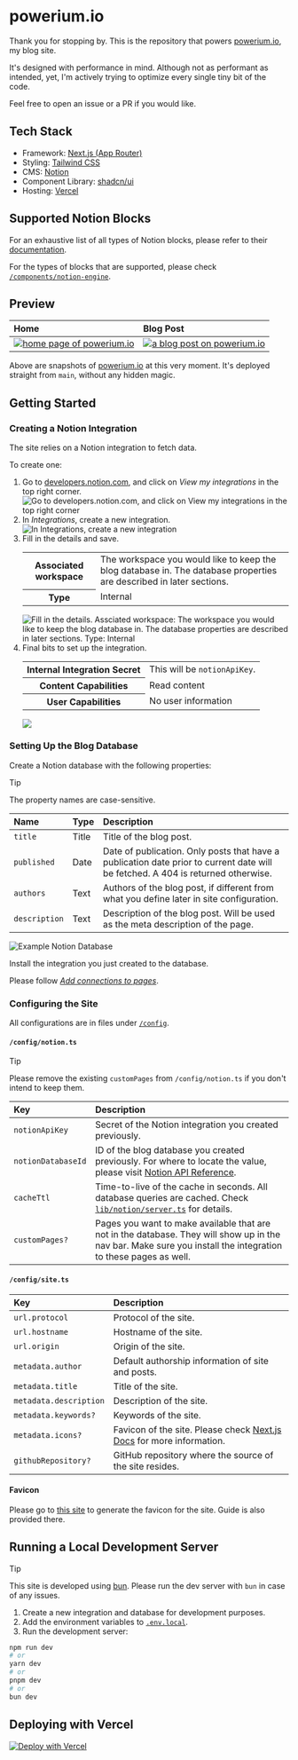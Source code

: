 <!-- markdownlint-disable MD033 -->

# powerium.io

Thank you for stopping by. This is the repository that powers
[powerium.io](https://www.powerium.io), my blog site.

It's designed with performance in mind. Although not as performant as intended,
yet, I'm actively trying to optimize every single tiny bit of the code.

Feel free to open an issue or a PR if you would like.

## Tech Stack

- Framework: [Next.js (App Router)](https://nextjs.org)
- Styling: [Tailwind CSS](https://tailwindcss.com)
- CMS: [Notion](https://www.notion.so)
- Component Library: [shadcn/ui](https://ui.shadcn.com)
- Hosting: [Vercel](https://vercel.com/)

## Supported Notion Blocks

For an exhaustive list of all types of Notion blocks, please refer to their
[documentation](https://developers.notion.com/reference/block).

For the types of blocks that are supported, please check
[`/components/notion-engine`](./components/notion-engine/).

## Preview

| Home                                                                                                       | Blog Post                                                                                                                                                                                                                                                                                                         |
| :--------------------------------------------------------------------------------------------------------- | :---------------------------------------------------------------------------------------------------------------------------------------------------------------------------------------------------------------------------------------------------------------------------------------------------------------- |
| [![home page of powerium.io](https://image.thum.io/get/https://www.powerium.io/)](https://www.powerium.io) | [![a blog post on powerium.io](https://image.thum.io/get/https://www.powerium.io/blog/2024/02/01/decoding-conditionals-a-dive-into-if-else-switch-case-lookup-tables-and-interfaces)](https://www.powerium.io/blog/2024/02/01/decoding-conditionals-a-dive-into-if-else-switch-case-lookup-tables-and-interfaces) |

Above are snapshots of [powerium.io](https://www.powerium.io) at this very
moment. It's deployed straight from `main`, without any hidden magic.

## Getting Started

### Creating a Notion Integration

The site relies on a Notion integration to fetch data.

To create one:

<ol>
  <li>
    Go to <a href='https://developers.notion.com'>developers.notion.com</a>, and click on <i>View my integrations</i> in the top right corner.
    <img src='./README/assets/create-notion-integration-1.png' alt='Go to developers.notion.com, and click on View my integrations in the top right corner' />
  </li>
  <li>
    In <i>Integrations</i>, create a new integration.
    <img src='./README/assets/create-notion-integration-2.png' alt='In Integrations, create a new integration' />
  </li>
  <li>
    Fill in the details and save.
    <table>
      <tbody>
        <tr>
          <th>Associated workspace</th>
          <td>The workspace you would like to keep the blog database in. The database properties are described in later sections.</td>
        </tr>
        <tr>
          <th>Type</th>
          <td>Internal</td>
        </tr>
      </tbody>
    </table>
    <img src='./README/assets/create-notion-integration-3.png' alt='Fill in the details. Assciated workspace: The workspace you would like to keep the blog database in. The database properties are described in later sections. Type: Internal' />
  </li>
  <li>
    Final bits to set up the integration.
    <table>
      <tbody>
        <tr>
          <th>Internal Integration Secret</th>
          <td>This will be <code>notionApiKey</code>.</td>
        </tr>
        <tr>
          <th>Content Capabilities</th>
          <td>
            Read content
          </td>
        </tr>
        <tr>
          <th>User Capabilities</th>
          <td>
            No user information
          </td>
        </tr>
      </tbody>
    </table>
    <img src='./README/assets/create-notion-integration-4.png' />
  </li>
</ol>

### Setting Up the Blog Database

Create a Notion database with the following properties:

<!-- prettier-ignore -->
> [!TIP]
> The property names are case-sensitive.

| Name          | Type  | Description                                                                                                                      |
| :------------ | :---- | :------------------------------------------------------------------------------------------------------------------------------- |
| `title`       | Title | Title of the blog post.                                                                                                          |
| `published`   | Date  | Date of publication. Only posts that have a publication date prior to current date will be fetched. A 404 is returned otherwise. |
| `authors`     | Text  | Authors of the blog post, if different from what you define later in site configuration.                                         |
| `description` | Text  | Description of the blog post. Will be used as the meta description of the page.                                                  |

![Example Notion Database](./README/assets/notion-database.png)

Install the integration you just created to the database.

Please follow
[_Add connections to pages_](https://www.notion.so/help/add-and-manage-connections-with-the-api#add-connections-to-pages).

### Configuring the Site

All configurations are in files under [`/config`](./config).

#### `/config/notion.ts`

<!-- prettier-ignore -->
> [!TIP]
> Please remove the existing `customPages` from `/config/notion.ts` if you don't
> intend to keep them.

| Key                | Description                                                                                                                                                                      |
| :----------------- | :------------------------------------------------------------------------------------------------------------------------------------------------------------------------------- |
| `notionApiKey`     | Secret of the Notion integration you created previously.                                                                                                                         |
| `notionDatabaseId` | ID of the blog database you created previously. For where to locate the value, please visit [Notion API Reference](https://developers.notion.com/reference/retrieve-a-database). |
| `cacheTtl`         | Time-to-live of the cache in seconds. All database queries are cached. Check [`lib/notion/server.ts`](./lib/notion/server.ts) for details.                                       |
| `customPages?`     | Pages you want to make available that are not in the database. They will show up in the nav bar. Make sure you install the integration to these pages as well.                   |

#### `/config/site.ts`

| Key                    | Description                                                                                                                                         |
| :--------------------- | :-------------------------------------------------------------------------------------------------------------------------------------------------- |
| `url.protocol`         | Protocol of the site.                                                                                                                               |
| `url.hostname`         | Hostname of the site.                                                                                                                               |
| `url.origin`           | Origin of the site.                                                                                                                                 |
| `metadata.author`      | Default authorship information of site and posts.                                                                                                   |
| `metadata.title`       | Title of the site.                                                                                                                                  |
| `metadata.description` | Description of the site.                                                                                                                            |
| `metadata.keywords?`   | Keywords of the site.                                                                                                                               |
| `metadata.icons?`      | Favicon of the site. Please check [Next.js Docs](https://nextjs.org/docs/app/api-reference/functions/generate-metadata#icons) for more information. |
| `githubRepository?`    | GitHub repository where the source of the site resides.                                                                                             |

#### Favicon

Please go to [this site](https://realfavicongenerator.net/favicon/nextjs) to
generate the favicon for the site. Guide is also provided there.

## Running a Local Development Server

<!-- prettier-ignore -->
> [!TIP]
> This site is developed using [bun](https://bun.sh). Please run the dev server
> with `bun` in case of any issues.

1. Create a new integration and database for development purposes.
2. Add the environment variables to
   [`.env.local`](https://nextjs.org/docs/app/building-your-application/configuring/environment-variables).
3. Run the development server:

```zsh
npm run dev
# or
yarn dev
# or
pnpm dev
# or
bun dev
```

## Deploying with Vercel

[![Deploy with Vercel](https://vercel.com/button)](https://vercel.com/new/clone?repository-url=https%3A%2F%2Fgithub.com%2Fpowersagitar%2Fpowerium.io&env=NOTION_API_KEY,NOTION_DATABASE_ID&envDescription=As%20described%20in%20README.md&envLink=https%3A%2F%2Fgithub.com%2Fpowersagitar%2Fpowerium.io%2Fblob%2Fmain%2FREADME.md)
